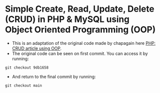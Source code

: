 # Simple Create, Read, Update, Delete (CRUD) in PHP & MySQL using Object Oriented Programming (OOP) 

- This is an adaptation of the original code made by chapagain here [PHP: CRUD article using OOP](http://blog.chapagain.com.np/php-crud-add-edit-delete-view-application-using-oop-object-oriented-programming/).
- The original code can be seen on first commit. You can access it by running:
`````
git checkout 9db1658
`````
- And return to the final commit by running:
`````
git checkout main
`````
